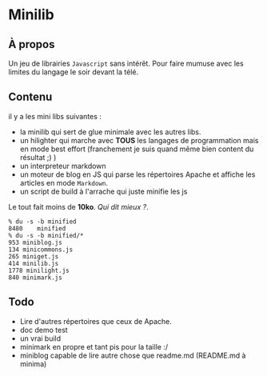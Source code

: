# Minilib

## À propos
Un jeu de librairies `Javascript` sans intérêt. Pour faire mumuse avec les limites du langage le soir devant la télé.

## Contenu
il y a les mini libs suivantes :

  * la minilib qui sert de glue minimale avec les autres libs.
  * un hilighter qui marche avec **TOUS** les langages de programmation mais en mode best effort (franchement je suis quand même bien content du résultat ;) )
  * un interpreteur markdown
  * un moteur de blog en JS qui parse les répertoires Apache et affiche les articles en mode `Markdown`.
  * un script de build à l'arrache qui juste minifie les js
  
Le tout fait moins de **10ko**. *Qui dit mieux ?*.

	% du -s -b minified
	8480    minified
	% du -s -b minified/*
    953 miniblog.js
    134 minicommons.js
    265 miniget.js
    414 minilib.js
    1778 minilight.js
    840 minimark.js

## Todo

  * Lire d'autres répertoires que ceux de Apache.
  * doc demo test
  * un vrai build
  * minimark en propre et tant pis pour la taille :/
  * miniblog capable de lire autre chose que readme.md (README.md à minima)
